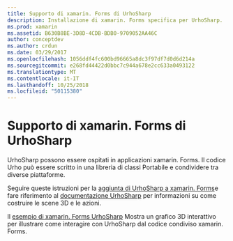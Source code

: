 ```yaml
---
title: Supporto di xamarin. Forms di UrhoSharp
description: Installazione di xamarin. Forms specifica per UrhoSharp.
ms.prod: xamarin
ms.assetid: B630B8BE-3D8D-4CDB-BDB0-9709052AA46C
author: conceptdev
ms.author: crdun
ms.date: 03/29/2017
ms.openlocfilehash: 1056ddf4fc600bd96665a8dc3f97df7d0d6d214a
ms.sourcegitcommit: e268fd44422d0bbc7c944a678e2cc633a0493122
ms.translationtype: MT
ms.contentlocale: it-IT
ms.lasthandoff: 10/25/2018
ms.locfileid: "50115380"
---
```

# <a name="urhosharp-xamarinforms-support"></a>Supporto di xamarin. Forms di UrhoSharp

UrhoSharp possono essere ospitati in applicazioni xamarin. Forms. Il codice Urho può essere scritto in una libreria di classi Portabile e condividere tra diverse piattaforme.

Seguire queste istruzioni per la [aggiunta di UrhoSharp a xamarin. Forms](~/xamarin-forms/user-interface/graphics/urhosharp.md)e fare riferimento al [documentazione UrhoSharp](~/graphics-games/urhosharp/using.md) per informazioni su come costruire le scene 3D e le azioni.

Il [esempio di xamarin. Forms UrhoSharp](https://github.com/xamarin/urho-samples/tree/master/FormsSample) Mostra un grafico 3D interattivo per illustrare come interagire con UrhoSharp dal codice condiviso xamarin. Forms.

